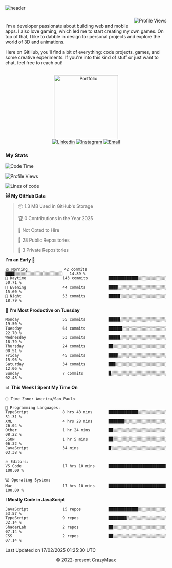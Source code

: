 ![header](https://github.com/user-attachments/assets/b00bb293-d5d2-40e2-b030-18682d9611b7)
###
<img align="right" src="https://komarev.com/ghpvc/?username=crazymaax&color=AE82CE&label=Profile+views" alt="Profile Views">

#
<div align="left">
I'm a developer passionate about building web and mobile apps. I also love gaming, which led me to start creating my own games. On top of that, I like to dabble in design for personal projects and explore the world of 3D and animations.

Here on GitHub, you'll find a bit of everything: code projects, games, and some creative experiments. If you're into this kind of stuff or just want to chat, feel free to reach out!

</div>

##

<div align="center">
  <a href="https://portfolio-max-crazymaax.vercel.app/" target="_blank"><img
      height="200em"
      src="https://github.com/user-attachments/assets/12cd41c7-5753-421f-b3d3-1623c48de6d4"
      target="_blank" alt="Portfólio"></a>
  <div align="center">
    <a href="https://www.linkedin.com/in/maxmilan/" target="_blank"><img
        src="https://img.shields.io/badge/LinkedIn-0077B5?style=for-the-badge&logo=linkedin&logoColor=white"
        target="_blank" alt="Linkedin"></a>
    <a href="https://www.instagram.com/crazy_maax/" target="_blank"><img
        src="https://img.shields.io/badge/Instagram-E4405F?style=for-the-badge&logo=instagram&logoColor=white"
        target="_blank" alt="Instagram"></a>
    <a href="mailto:oliveira.maxmilan@gmail.com" target="_blank"><img
        src="https://img.shields.io/badge/Gmail-D14836?style=for-the-badge&logo=gmail&logoColor=white"
        target="_blank" alt="Email"></a>
  </div>
</div>

### My Stats
<!--START_SECTION:waka-->
![Code Time](http://img.shields.io/badge/Code%20Time-1%2C814%20hrs%2010%20mins-blue)

![Profile Views](http://img.shields.io/badge/Profile%20Views-0-blue)

![Lines of code](https://img.shields.io/badge/From%20Hello%20World%20I%27ve%20Written-145.1%20thousand%20lines%20of%20code-blue)

**🐱 My GitHub Data** 

> 📦 1.3 MB Used in GitHub's Storage 
 > 
> 🏆 0 Contributions in the Year 2025
 > 
> 🚫 Not Opted to Hire
 > 
> 📜 28 Public Repositories 
 > 
> 🔑 3 Private Repositories 
 > 
**I'm an Early 🐤** 

```text
🌞 Morning                42 commits          ████░░░░░░░░░░░░░░░░░░░░░   14.89 % 
🌆 Daytime                143 commits         █████████████░░░░░░░░░░░░   50.71 % 
🌃 Evening                44 commits          ████░░░░░░░░░░░░░░░░░░░░░   15.60 % 
🌙 Night                  53 commits          █████░░░░░░░░░░░░░░░░░░░░   18.79 % 
```
📅 **I'm Most Productive on Tuesday** 

```text
Monday                   55 commits          █████░░░░░░░░░░░░░░░░░░░░   19.50 % 
Tuesday                  64 commits          ██████░░░░░░░░░░░░░░░░░░░   22.70 % 
Wednesday                53 commits          █████░░░░░░░░░░░░░░░░░░░░   18.79 % 
Thursday                 24 commits          ██░░░░░░░░░░░░░░░░░░░░░░░   08.51 % 
Friday                   45 commits          ████░░░░░░░░░░░░░░░░░░░░░   15.96 % 
Saturday                 34 commits          ███░░░░░░░░░░░░░░░░░░░░░░   12.06 % 
Sunday                   7 commits           █░░░░░░░░░░░░░░░░░░░░░░░░   02.48 % 
```


📊 **This Week I Spent My Time On** 

```text
🕑︎ Time Zone: America/Sao_Paulo

💬 Programming Languages: 
TypeScript               8 hrs 48 mins       █████████████░░░░░░░░░░░░   51.31 % 
XML                      4 hrs 28 mins       ███████░░░░░░░░░░░░░░░░░░   26.04 % 
Other                    1 hr 24 mins        ██░░░░░░░░░░░░░░░░░░░░░░░   08.22 % 
JSON                     1 hr 5 mins         ██░░░░░░░░░░░░░░░░░░░░░░░   06.32 % 
JavaScript               34 mins             █░░░░░░░░░░░░░░░░░░░░░░░░   03.38 % 

🔥 Editors: 
VS Code                  17 hrs 10 mins      █████████████████████████   100.00 % 

💻 Operating System: 
Mac                      17 hrs 10 mins      █████████████████████████   100.00 % 
```

**I Mostly Code in JavaScript** 

```text
JavaScript               15 repos            █████████████░░░░░░░░░░░░   53.57 % 
TypeScript               9 repos             ████████░░░░░░░░░░░░░░░░░   32.14 % 
ShaderLab                2 repos             ██░░░░░░░░░░░░░░░░░░░░░░░   07.14 % 
CSS                      2 repos             ██░░░░░░░░░░░░░░░░░░░░░░░   07.14 % 
```




 Last Updated on 17/02/2025 01:25:30 UTC
<!--END_SECTION:waka-->

<p align="center">&copy; 2022-present <a href="https://github.com/crazymaax404/" target="_blank">CrazyMaax</a>
